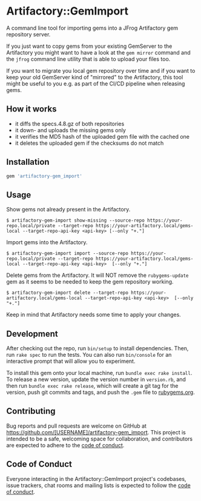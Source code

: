 # Artifactory::GemImport

A command line tool for importing gems into a JFrog Artifactory gem repository server.

If you just want to copy gems from your existing GemServer to the Artifactory
you might want to have a look at the `gem mirror` command and the `jfrog` command
line utility that is able to upload your files too.

If you want to migrate you local gem repository over time and if you want to keep
your old GemServer kind of "mirrored" to the Artifactory, this tool might be useful
to you e.g. as part of the CI/CD pipeline when releasing gems.

## How it works
- it diffs the specs.4.8.gz of both repositories
- it down- and uploads the missing gems only
- it verifies the MD5 hash of the uploaded gem file with the cached one
- it deletes the uploaded gem if the checksums do not match

## Installation

```ruby
gem 'artifactory-gem_import'
```

## Usage

Show gems not already present in the Artifactory.
```shell
$ artifactory-gem-import show-missing --source-repo https://your-repo.local/private --target-repo https://your-artifactory.local/gems-local --target-repo-api-key <api-key> [--only "+."]
```

Import gems into the Artifactory.
```shell
$ artifactory-gem-import import --source-repo https://your-repo.local/private --target-repo https://your-artifactory.local/gems-local --target-repo-api-key <api-key>  [--only "+."]
```

Delete gems from the Artifactory. It will NOT remove the `rubygems-update` gem as it seems to be needed to keep the gem repository working. 
```shell
$ artifactory-gem-import delete --target-repo https://your-artifactory.local/gems-local --target-repo-api-key <api-key>  [--only "+."]
```

Keep in mind that Artifactory needs some time to apply your changes.

## Development

After checking out the repo, run `bin/setup` to install dependencies. Then, run `rake spec` to run the tests. You can also run `bin/console` for an interactive prompt that will allow you to experiment.

To install this gem onto your local machine, run `bundle exec rake install`. To release a new version, update the version number in `version.rb`, and then run `bundle exec rake release`, which will create a git tag for the version, push git commits and tags, and push the `.gem` file to [rubygems.org](https://rubygems.org).

## Contributing

Bug reports and pull requests are welcome on GitHub at https://github.com/[USERNAME]/artifactory-gem_import. This project is intended to be a safe, welcoming space for collaboration, and contributors are expected to adhere to the [code of conduct](https://github.com/[USERNAME]/artifactory-gem_import/blob/master/CODE_OF_CONDUCT.md).


## Code of Conduct

Everyone interacting in the Artifactory::GemImport project's codebases, issue trackers, chat rooms and mailing lists is expected to follow the [code of conduct](https://github.com/[USERNAME]/artifactory-gem_import/blob/master/CODE_OF_CONDUCT.md).
